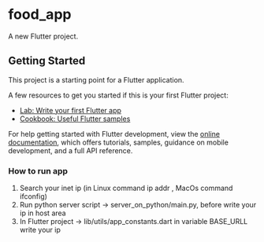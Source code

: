 # food_app

A new Flutter project.

## Getting Started

This project is a starting point for a Flutter application.

A few resources to get you started if this is your first Flutter project:

- [Lab: Write your first Flutter app](https://docs.flutter.dev/get-started/codelab)
- [Cookbook: Useful Flutter samples](https://docs.flutter.dev/cookbook)

For help getting started with Flutter development, view the
[online documentation](https://docs.flutter.dev/), which offers tutorials,
samples, guidance on mobile development, and a full API reference.

### How to run app

1. Search your inet ip (in Linux command ip addr , MacOs command ifconfig)
2. Run python server script -> server_on_python/main.py, before write your ip in host area
3. In Flutter project -> lib/utils/app_constants.dart in variable BASE_URLL write your ip 